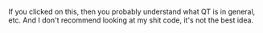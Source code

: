 If you clicked on this, then you probably understand what QT is in general, etc. And I don't recommend looking at my shit code, it's not the best idea.
